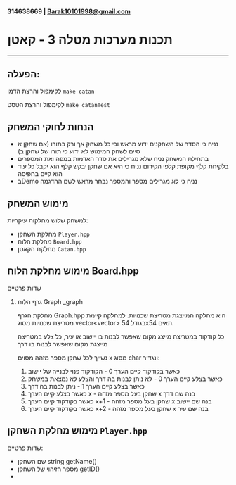 #### 314638669 | Barak10101998@gmail.com
# תכנות מערכות מטלה 3 - קאטן
___
הפעלה:
---
לקימפול והרצת הדמו `make catan`

לקימפול והרצת הטסט `make catanTest`

הנחות לחוקי המשחק
---
- נניח כי הסדר של השחקנים ידוע מראש וכי כל משחק אך ורק בתורו (אם שחקן א סיים לשחק המימוש לא ידוע כי תורו של שחקן ב)
- בתחילת המשחק נניח שלא מגרילים את סדר האדמות במפה ואת המספרים
- בלקיחת קלף מקופת קלפי הקידום נניח כי היא אם שחקן יבקש קלף הוא יקבל כל עוד הוא קיים בחפיסה
- בDemo נניח כי לא מגרילים מספר והמספר נבחר מראש לשם ההדגמה

מימוש המשחק
---

למשחק שלוש מחלקות עיקריות:
- מחלקת השחקן `Player.hpp`
- מחלקת הלוח `Board.hpp`
- מחלקת הקאטן `Catan.hpp`

מימוש מחלקת הלוח Board.hpp
-
שדות פרטיים
1. גרף הלוח Graph _graph

    מחלקת הגרף Graph.hpp היא מחלקה המייצגת מטריצת שכנויות. למחלקה קיימת מטריצת שכנויות מסוג vector<vector<char>>  בגודל 54x54 תאים.
    
    כל קודקוד במטריצה מייצג מקום שאפשר לבנות בו יישוב או עיר, כל צלע במטריצה מייצגת מקום שאפשר לבנות בו דרך
    
    נשייך לכל שחקן מספר מזהה מסוים x מסוג char ונגדיר:
   1. כאשר בקודקוד קיים הערך 0 - הקודקוד פנוי לבנייה של יישוב
   2. כאשר בצלע קיים הערך 0 - לא ניתן לבנות בה דרך והצלע לא נמצאת במשחק
   3. כאשר בצלע קיים הערך 1 - ניתן לבנות בה דרך
   4. כאשר בצלע קיים הערך x - שחקן בעל מספר מזהה x בנה שם דרך
   5. כאשר בקודקוד קיים הערך x+1 - שחקן בעל מספר מזהה x בנה שם יישוב
   6. כאשר בקודקוד קיים הערך x+2 - שחקן בעל מספר מזהה x בנה שם עיר



מימוש מחלקת השחקן `Player.hpp`
---
שדות פרטיים:
- שם השחקן string getName()
- מספר הזיהוי של השחקן getID()
- 